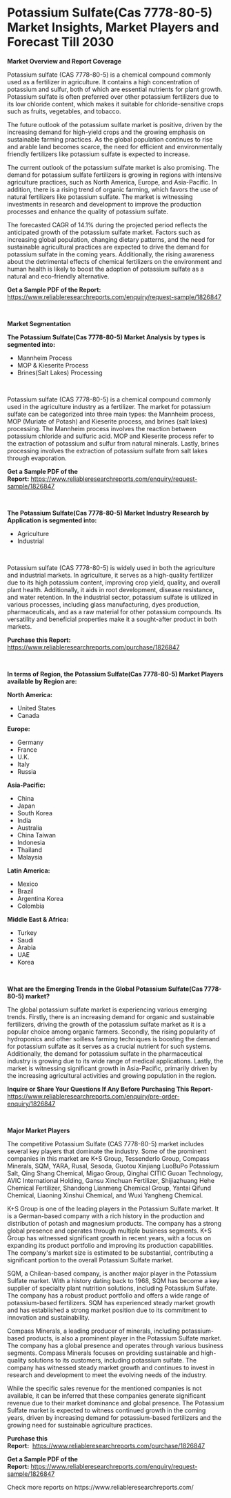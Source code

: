 <p><h1>Potassium Sulfate(Cas 7778-80-5) Market Insights, Market Players and Forecast Till 2030</h1></p><p><strong>Market Overview and Report Coverage</strong></p>
<p><p>Potassium sulfate (CAS 7778-80-5) is a chemical compound commonly used as a fertilizer in agriculture. It contains a high concentration of potassium and sulfur, both of which are essential nutrients for plant growth. Potassium sulfate is often preferred over other potassium fertilizers due to its low chloride content, which makes it suitable for chloride-sensitive crops such as fruits, vegetables, and tobacco.</p><p>The future outlook of the potassium sulfate market is positive, driven by the increasing demand for high-yield crops and the growing emphasis on sustainable farming practices. As the global population continues to rise and arable land becomes scarce, the need for efficient and environmentally friendly fertilizers like potassium sulfate is expected to increase.</p><p>The current outlook of the potassium sulfate market is also promising. The demand for potassium sulfate fertilizers is growing in regions with intensive agriculture practices, such as North America, Europe, and Asia-Pacific. In addition, there is a rising trend of organic farming, which favors the use of natural fertilizers like potassium sulfate. The market is witnessing investments in research and development to improve the production processes and enhance the quality of potassium sulfate.</p><p>The forecasted CAGR of 14.1% during the projected period reflects the anticipated growth of the potassium sulfate market. Factors such as increasing global population, changing dietary patterns, and the need for sustainable agricultural practices are expected to drive the demand for potassium sulfate in the coming years. Additionally, the rising awareness about the detrimental effects of chemical fertilizers on the environment and human health is likely to boost the adoption of potassium sulfate as a natural and eco-friendly alternative.</p></p>
<p><strong>Get a Sample PDF of the Report:</strong> <a href="https://www.reliableresearchreports.com/enquiry/request-sample/1826847">https://www.reliableresearchreports.com/enquiry/request-sample/1826847</a></p>
<p>&nbsp;</p>
<p><strong>Market Segmentation</strong></p>
<p><strong>The Potassium Sulfate(Cas 7778-80-5) Market Analysis by types is segmented into:</strong></p>
<p><ul><li>Mannheim Process</li><li>MOP & Kieserite Process</li><li>Brines(Salt Lakes) Processing</li></ul></p>
<p>&nbsp;</p>
<p><p>Potassium sulfate (CAS 7778-80-5) is a chemical compound commonly used in the agriculture industry as a fertilizer. The market for potassium sulfate can be categorized into three main types: the Mannheim process, MOP (Muriate of Potash) and Kieserite process, and brines (salt lakes) processing. The Mannheim process involves the reaction between potassium chloride and sulfuric acid. MOP and Kieserite process refer to the extraction of potassium and sulfur from natural minerals. Lastly, brines processing involves the extraction of potassium sulfate from salt lakes through evaporation.</p></p>
<p><strong>Get a Sample PDF of the Report:</strong>&nbsp;<a href="https://www.reliableresearchreports.com/enquiry/request-sample/1826847">https://www.reliableresearchreports.com/enquiry/request-sample/1826847</a></p>
<p>&nbsp;</p>
<p><strong>The Potassium Sulfate(Cas 7778-80-5) Market Industry Research by Application is segmented into:</strong></p>
<p><ul><li>Agriculture</li><li>Industrial</li></ul></p>
<p>&nbsp;</p>
<p><p>Potassium sulfate (CAS 7778-80-5) is widely used in both the agriculture and industrial markets. In agriculture, it serves as a high-quality fertilizer due to its high potassium content, improving crop yield, quality, and overall plant health. Additionally, it aids in root development, disease resistance, and water retention. In the industrial sector, potassium sulfate is utilized in various processes, including glass manufacturing, dyes production, pharmaceuticals, and as a raw material for other potassium compounds. Its versatility and beneficial properties make it a sought-after product in both markets.</p></p>
<p><strong>Purchase this Report:</strong>&nbsp; <a href="https://www.reliableresearchreports.com/purchase/1826847">https://www.reliableresearchreports.com/purchase/1826847</a></p>
<p>&nbsp;</p>
<p><strong>In terms of Region, the Potassium Sulfate(Cas 7778-80-5) Market Players available by Region are:</strong></p>
<p>
    <p> <strong> North America: </strong>
        <ul>
            <li>United States</li>
            <li>Canada</li>
        </ul>
        </p> 
    <p> <strong> Europe: </strong>
        <ul>
            <li>Germany</li>
            <li>France</li>
            <li>U.K.</li>
            <li>Italy</li>
            <li>Russia</li>
        </ul>
        </p> 
    <p> <strong> Asia-Pacific: </strong>
        <ul>
            <li>China</li>
            <li>Japan</li>
            <li>South Korea</li>
            <li>India</li>
            <li>Australia</li>
            <li>China Taiwan</li>
            <li>Indonesia</li>
            <li>Thailand</li>
            <li>Malaysia</li>
        </ul>
        </p> 
    <p> <strong> Latin America: </strong>
        <ul>
            <li>Mexico</li>
            <li>Brazil</li>
            <li>Argentina Korea</li>
            <li>Colombia</li>
        </ul>
        </p> 
    <p> <strong> Middle East & Africa: </strong>
        <ul>
            <li>Turkey</li>
            <li>Saudi</li>
            <li>Arabia</li>
            <li>UAE</li>
            <li>Korea</li>
        </ul>
    </p>
    </p>
<p>&nbsp;</p>
<p><strong>What are the Emerging Trends in the Global Potassium Sulfate(Cas 7778-80-5) market?</strong></p>
<p><p>The global potassium sulfate market is experiencing various emerging trends. Firstly, there is an increasing demand for organic and sustainable fertilizers, driving the growth of the potassium sulfate market as it is a popular choice among organic farmers. Secondly, the rising popularity of hydroponics and other soilless farming techniques is boosting the demand for potassium sulfate as it serves as a crucial nutrient for such systems. Additionally, the demand for potassium sulfate in the pharmaceutical industry is growing due to its wide range of medical applications. Lastly, the market is witnessing significant growth in Asia-Pacific, primarily driven by the increasing agricultural activities and growing population in the region.</p></p>
<p><strong>Inquire or Share Your Questions If Any Before Purchasing This Report</strong>- <a href="https://www.reliableresearchreports.com/enquiry/pre-order-enquiry/1826847">https://www.reliableresearchreports.com/enquiry/pre-order-enquiry/1826847</a></p>
<p>&nbsp;</p>
<p><strong>Major Market Players</strong></p>
<p><p>The competitive Potassium Sulfate (CAS 7778-80-5) market includes several key players that dominate the industry. Some of the prominent companies in this market are K+S Group, Tessenderlo Group, Compass Minerals, SQM, YARA, Rusal, Sesoda, Guotou Xinjiang LuoBuPo Potassium Salt, Qing Shang Chemical, Migao Group, Qinghai CITIC Guoan Technology, AVIC International Holding, Gansu Xinchuan Fertilizer, Shijiazhuang Hehe Chemical Fertilizer, Shandong Lianmeng Chemical Group, Yantai Qifund Chemical, Liaoning Xinshui Chemical, and Wuxi Yangheng Chemical.</p><p>K+S Group is one of the leading players in the Potassium Sulfate market. It is a German-based company with a rich history in the production and distribution of potash and magnesium products. The company has a strong global presence and operates through multiple business segments. K+S Group has witnessed significant growth in recent years, with a focus on expanding its product portfolio and improving its production capabilities. The company's market size is estimated to be substantial, contributing a significant portion to the overall Potassium Sulfate market.</p><p>SQM, a Chilean-based company, is another major player in the Potassium Sulfate market. With a history dating back to 1968, SQM has become a key supplier of specialty plant nutrition solutions, including Potassium Sulfate. The company has a robust product portfolio and offers a wide range of potassium-based fertilizers. SQM has experienced steady market growth and has established a strong market position due to its commitment to innovation and sustainability.</p><p>Compass Minerals, a leading producer of minerals, including potassium-based products, is also a prominent player in the Potassium Sulfate market. The company has a global presence and operates through various business segments. Compass Minerals focuses on providing sustainable and high-quality solutions to its customers, including potassium sulfate. The company has witnessed steady market growth and continues to invest in research and development to meet the evolving needs of the industry.</p><p>While the specific sales revenue for the mentioned companies is not available, it can be inferred that these companies generate significant revenue due to their market dominance and global presence. The Potassium Sulfate market is expected to witness continued growth in the coming years, driven by increasing demand for potassium-based fertilizers and the growing need for sustainable agriculture practices.</p></p>
<p><strong>Purchase this Report:</strong>&nbsp;&nbsp;<a href="https://www.reliableresearchreports.com/purchase/1826847">https://www.reliableresearchreports.com/purchase/1826847</a></p>
<p></p>
<p><strong>Get a Sample PDF of the Report:</strong>&nbsp;<a href="https://www.reliableresearchreports.com/enquiry/request-sample/1826847">https://www.reliableresearchreports.com/enquiry/request-sample/1826847</a></p>
<p>Check more reports on https://www.reliableresearchreports.com/</p>